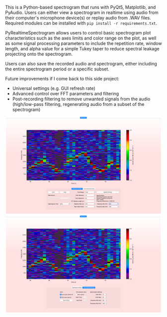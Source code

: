 This is a Python-based spectrogram that runs with PyQt5, Matplotlib, and PyAudio. Users can either view a spectrogram in realtime using audio from their computer's microphone device(s) or replay audio from .WAV files. Required modules can be installed with `pip install -r requirements.txt`.

PyRealtimeSpectrogram allows users to control basic spectrogram plot characteristics such as the axes limits and color range on the plot, as well as some signal processing parameters to include the repetition rate, window length, and alpha value for a simple Tukey taper to reduce spectral leakage projecting onto the spectrogram.

Users can also save the recorded audio and spectrogram, either including the entire spectrogram period or a specific subset.

Future improvements if I come back to this side project:
* Universal settings (e.g. GUI refresh rate)
* Advanced control over FFT parameters and filtering
* Post-recording filtering to remove unwanted signals from the audio (high/low-pass filtering, regenerating audio from a subset of the spectrogram)

![screenshot](example.png)
![screenshot](example_saveplot.png)
